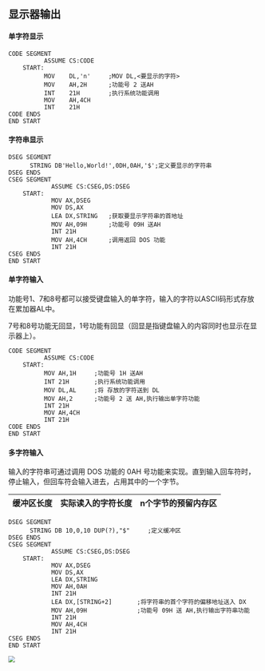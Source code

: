 ## 显示器输出

#### 单字符显示

```assembly
CODE SEGMENT
          ASSUME CS:CODE
    START:
          MOV    DL,'n'     ;MOV DL,<要显示的字符>
          MOV    AH,2H      ;功能号 2 送AH
          INT    21H        ;执行系统功能调用
          MOV    AH,4CH
          INT    21H
CODE ENDS
END START
```

#### 字符串显示

```assembly
DSEG SEGMENT
      STRING DB'Hello,World!',0DH,0AH,'$';定义要显示的字符串
DSEG ENDS
CSEG SEGMENT
            ASSUME CS:CSEG,DS:DSEG
    START:
            MOV AX,DSEG
            MOV DS,AX
            LEA DX,STRING	;获取要显示字符串的首地址
            MOV AH,09H 		;功能号 09H 送AH
            INT 21H
            MOV AH,4CH		;调用返回 DOS 功能
            INT 21H
CSEG ENDS
END START
```

#### 单字符输入

功能号1、7和8号都可以接受键盘输入的单字符，输入的字符以ASCII码形式存放在累加器AL中。

7号和8号功能无回显，1号功能有回显（回显是指键盘输入的内容同时也显示在显示器上）。

```assembly
CODE SEGMENT
          ASSUME CS:CODE
    START:
          MOV AH,1H		;功能号 1H 送AH
          INT 21H		;执行系统功能调用
          MOV DL,AL		;将 存放的字符送到 DL
          MOV AH,2		;功能号 2 送 AH,执行输出单字符功能
          INT 21H
          MOV AH,4CH
          INT 21H
CODE ENDS
END START
```

#### 多字符输入

输入的字符串可通过调用 DOS 功能的 0AH 号功能来实现。直到输入回车符时，停止输入，但回车符会输入进去，占用其中的一个字节。

| 缓冲区长度 | 实际读入的字符长度 | n个字节的预留内存区 |
| :--------: | :----------------: | :-----------------: |

```assembly
DSEG SEGMENT
      STRING DB 10,0,10 DUP(?),"$"     ;定义缓冲区
DSEG ENDS
CSEG SEGMENT
            ASSUME CS:CSEG,DS:DSEG
    START:
            MOV AX,DSEG
            MOV DS,AX
            LEA DX,STRING
            MOV AH,0AH
            INT 21H
            LEA DX,[STRING+2]		;将字符串的首个字符的偏移地址送入 DX
            MOV AH,09H				;功能号 09H 送 AH,执行输出字符串功能
            INT 21H
            MOV AH,4CH
            INT 21H
CSEG ENDS
END START
```

<img src="https://img-blog.csdnimg.cn/f7f4c859e40241ceaef69043a6dab263.png" style="zoom:80%;" />




